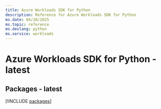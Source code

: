 ```yaml
---
title: Azure Workloads SDK for Python
description: Reference for Azure Workloads SDK for Python
ms.date: 04/28/2025
ms.topic: reference
ms.devlang: python
ms.service: workloads
---
```

# Azure Workloads SDK for Python - latest
## Packages - latest
[!INCLUDE [packages](workloads-index.md)]